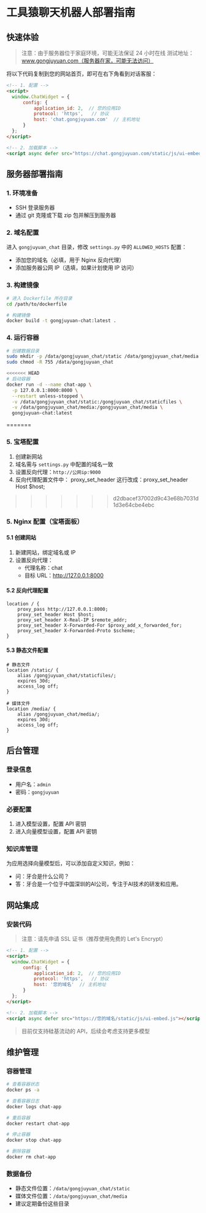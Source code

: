 # 工具猿聊天机器人部署指南

## 快速体验
> 注意：由于服务器位于家庭环境，可能无法保证 24 小时在线
> 测试地址：www.gongjuyuan.com（服务器在家，可能无法访问）

将以下代码复制到您的网站首页，即可在右下角看到对话客服：

```html
<!-- 1. 配置 -->
<script>
  window.ChatWidget = {
      config: {
          application_id: 2,  // 您的应用ID
          protocol: 'https',   // 协议
          host: 'chat.gongjuyuan.com'  // 主机地址
      }
  };
</script>

<!-- 2. 加载脚本 -->
<script async defer src="https://chat.gongjuyuan.com/static/js/ui-embed.js"></script>
```

## 服务器部署指南

### 1. 环境准备
- SSH 登录服务器
- 通过 git 克隆或下载 zip 包并解压到服务器

### 2. 域名配置
进入 `gongjuyuan_chat` 目录，修改 `settings.py` 中的 `ALLOWED_HOSTS` 配置：
- 添加您的域名（必填，用于 Nginx 反向代理）
- 添加服务器公网 IP（选填，如果计划使用 IP 访问）

### 3. 构建镜像
```bash
# 进入 Dockerfile 所在目录
cd /path/to/dockerfile

# 构建镜像
docker build -t gongjuyuan-chat:latest .
```

### 4. 运行容器
```bash
# 创建数据目录
sudo mkdir -p /data/gongjuyuan_chat/static /data/gongjuyuan_chat/media
sudo chmod -R 755 /data/gongjuyuan_chat

<<<<<<< HEAD
# 启动容器
docker run -d --name chat-app \
  -p 127.0.0.1:8000:8000 \
  --restart unless-stopped \
  -v /data/gongjuyuan_chat/static:/gongjuyuan_chat/staticfiles \
  -v /data/gongjuyuan_chat/media:/gongjuyuan_chat/media \
  gongjuyuan-chat:latest
```
=======
### 5. 宝塔配置
1. 创建新网站
2. 域名需与 `settings.py` 中配置的域名一致
3. 设置反向代理：`http://公网ip:9000`
4. 反向代理配置文件中： proxy_set_header 这行改成：proxy_set_header Host $host; 

>>>>>>> d2dbacef37002d9c43e68b7031d1d3e64cbe4ebc

### 5. Nginx 配置（宝塔面板）

#### 5.1 创建网站
1. 新建网站，绑定域名或 IP
2. 设置反向代理：
   - 代理名称：chat
   - 目标 URL：http://127.0.0.1:8000

#### 5.2 反向代理配置
```nginx
location / {
    proxy_pass http://127.0.0.1:8000;
    proxy_set_header Host $host;
    proxy_set_header X-Real-IP $remote_addr;
    proxy_set_header X-Forwarded-For $proxy_add_x_forwarded_for;
    proxy_set_header X-Forwarded-Proto $scheme;
}
```

#### 5.3 静态文件配置
```nginx
# 静态文件
location /static/ {
    alias /gongjuyuan_chat/staticfiles/;
    expires 30d;
    access_log off;
}

# 媒体文件
location /media/ {
    alias /gongjuyuan_chat/media/;
    expires 30d;
    access_log off;
}
```

## 后台管理

### 登录信息
- 用户名：`admin`
- 密码：`gongjuyuan`

### 必要配置
1. 进入模型设置，配置 API 密钥
2. 进入向量模型设置，配置 API 密钥

### 知识库管理
为应用选择向量模型后，可以添加自定义知识，例如：
- 问：牙合是什么公司？
- 答：牙合是一个位于中国深圳的AI公司，专注于AI技术的研发和应用。

## 网站集成

### 安装代码
> 注意：请先申请 SSL 证书（推荐使用免费的 Let's Encrypt）

```html
<!-- 1. 配置 -->
<script>
  window.ChatWidget = {
      config: {
          application_id: 2,  // 您的应用ID
          protocol: 'https',   // 协议
          host: '您的域名'  // 主机地址
      }
  };
</script>

<!-- 2. 加载脚本 -->
<script async defer src="https://您的域名/static/js/ui-embed.js"></script>
```

> 目前仅支持硅基流动的 API，后续会考虑支持更多模型

## 维护管理

### 容器管理
```bash
# 查看容器状态
docker ps -a

# 查看容器日志
docker logs chat-app

# 重启容器
docker restart chat-app

# 停止容器
docker stop chat-app

# 删除容器
docker rm chat-app
```

### 数据备份
- 静态文件位置：`/data/gongjuyuan_chat/static`
- 媒体文件位置：`/data/gongjuyuan_chat/media`
- 建议定期备份这些目录

